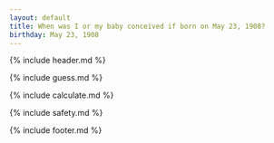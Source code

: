 ```yaml
---
layout: default
title: When was I or my baby conceived if born on May 23, 1908?
birthday: May 23, 1908
---
```


{% include header.md %}

{% include guess.md %}

{% include calculate.md %}

{% include safety.md %}

{% include footer.md %}



